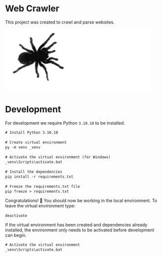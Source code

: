 # Web Crawler
This project was created to crawl and parse websites.

<p>
    <img src="assets/spider-crawling.gif" alt="Read" width="473">
<p>

# Development
For development we require Python `3.10.10` to be installed.

```
# Install Python 3.10.10

# Create virtual environment
py -m venv _venv

# Activate the virtual environment (for Windows)
_venv\Scripts\activate.bat

# Install the dependencies
pip install -r requirements.txt

# Freeze the requirements.txt file
pip freeze > requirements.txt
```

Congratulations! 🎉 You should now be working in the local environment. To leave the virtual environment type:

```deactivate```

If the virtual environment has been created and dependencies already installed, the environment only needs to be activated before development can begin.

```
# Activate the virtual environment
_venv\Scripts\activate.bat
```

